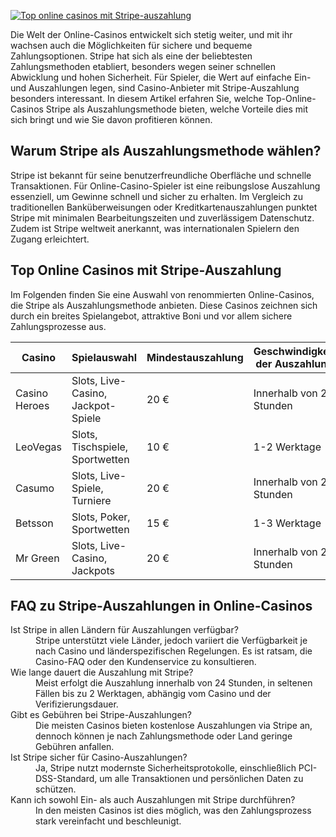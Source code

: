 [![Top online casinos mit Stripe-auszahlung](https://123-caf.pages.dev/gitsignup.png)](https://vrmoo.ru/Bt82HjjY)

<p>Die Welt der Online-Casinos entwickelt sich stetig weiter, und mit ihr wachsen auch die Möglichkeiten für sichere und bequeme Zahlungsoptionen. Stripe hat sich als eine der beliebtesten Zahlungsmethoden etabliert, besonders wegen seiner schnellen Abwicklung und hohen Sicherheit. Für Spieler, die Wert auf einfache Ein- und Auszahlungen legen, sind Casino-Anbieter mit Stripe-Auszahlung besonders interessant. In diesem Artikel erfahren Sie, welche Top-Online-Casinos Stripe als Auszahlungsmethode bieten, welche Vorteile dies mit sich bringt und wie Sie davon profitieren können.</p>  <h2>Warum Stripe als Auszahlungsmethode wählen?</h2> <p>Stripe ist bekannt für seine benutzerfreundliche Oberfläche und schnelle Transaktionen. Für Online-Casino-Spieler ist eine reibungslose Auszahlung essenziell, um Gewinne schnell und sicher zu erhalten. Im Vergleich zu traditionellen Banküberweisungen oder Kreditkartenauszahlungen punktet Stripe mit minimalen Bearbeitungszeiten und zuverlässigem Datenschutz. Zudem ist Stripe weltweit anerkannt, was internationalen Spielern den Zugang erleichtert.</p>  <h2>Top Online Casinos mit Stripe-Auszahlung</h2> <p>Im Folgenden finden Sie eine Auswahl von renommierten Online-Casinos, die Stripe als Auszahlungsmethode anbieten. Diese Casinos zeichnen sich durch ein breites Spielangebot, attraktive Boni und vor allem sichere Zahlungsprozesse aus.</p>  <table>   <thead>     <tr>       <th>Casino</th>       <th>Spielauswahl</th>       <th>Mindestauszahlung</th>       <th>Geschwindigkeit der Auszahlung</th>       <th>Mobile Kompatibilität</th>     </tr>   </thead>   <tbody>     <tr>       <td>Casino Heroes</td>       <td>Slots, Live-Casino, Jackpot-Spiele</td>       <td>20 €</td>       <td>Innerhalb von 24 Stunden</td>       <td>Ja</td>     </tr>     <tr>       <td>LeoVegas</td>       <td>Slots, Tischspiele, Sportwetten</td>       <td>10 €</td>       <td>1-2 Werktage</td>       <td>Ja</td>     </tr>     <tr>       <td>Casumo</td>       <td>Slots, Live-Spiele, Turniere</td>       <td>20 €</td>       <td>Innerhalb von 24 Stunden</td>       <td>Ja</td>     </tr>     <tr>       <td>Betsson</td>       <td>Slots, Poker, Sportwetten</td>       <td>15 €</td>       <td>1-3 Werktage</td>       <td>Ja</td>     </tr>     <tr>       <td>Mr Green</td>       <td>Slots, Live-Casino, Jackpots</td>       <td>20 €</td>       <td>Innerhalb von 24 Stunden</td>       <td>Ja</td>     </tr>   </tbody> </table>  <h2>FAQ zu Stripe-Auszahlungen in Online-Casinos</h2> <dl>   <dt>Ist Stripe in allen Ländern für Auszahlungen verfügbar?</dt>   <dd>Stripe unterstützt viele Länder, jedoch variiert die Verfügbarkeit je nach Casino und länderspezifischen Regelungen. Es ist ratsam, die Casino-FAQ oder den Kundenservice zu konsultieren.</dd>      <dt>Wie lange dauert die Auszahlung mit Stripe?</dt>   <dd>Meist erfolgt die Auszahlung innerhalb von 24 Stunden, in seltenen Fällen bis zu 2 Werktagen, abhängig vom Casino und der Verifizierungsdauer.</dd>    <dt>Gibt es Gebühren bei Stripe-Auszahlungen?</dt>   <dd>Die meisten Casinos bieten kostenlose Auszahlungen via Stripe an, dennoch können je nach Zahlungsmethode oder Land geringe Gebühren anfallen.</dd>    <dt>Ist Stripe sicher für Casino-Auszahlungen?</dt>   <dd>Ja, Stripe nutzt modernste Sicherheitsprotokolle, einschließlich PCI-DSS-Standard, um alle Transaktionen und persönlichen Daten zu schützen.</dd>    <dt>Kann ich sowohl Ein- als auch Auszahlungen mit Stripe durchführen?</dt>   <dd>In den meisten Casinos ist dies möglich, was den Zahlungsprozess stark vereinfacht und beschleunigt.</dd> </dl>